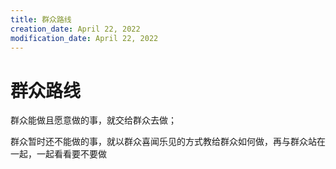 ```yaml
---
title: 群众路线
creation_date: April 22, 2022
modification_date: April 22, 2022
---
```



# 群众路线

群众能做且愿意做的事，就交给群众去做；

群众暂时还不能做的事，就以群众喜闻乐见的方式教给群众如何做，再与群众站在一起，一起看看要不要做


